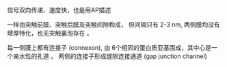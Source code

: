 信号双向传递、速度快，也是用AP描述

一样由突触前膜、突触后膜及突触间隙构成，
但间隔只有 2-3 nm, 两侧膜均没有增厚特化，也无突触襄泡存在 。

每一侧膜上都有连接子 (connexon), 由 6个相同的蛋白质亚基围成，其中心是一个亲水性的孔道 。 两侧的连接子形成缝隙连接通道 (gap junction channel)
